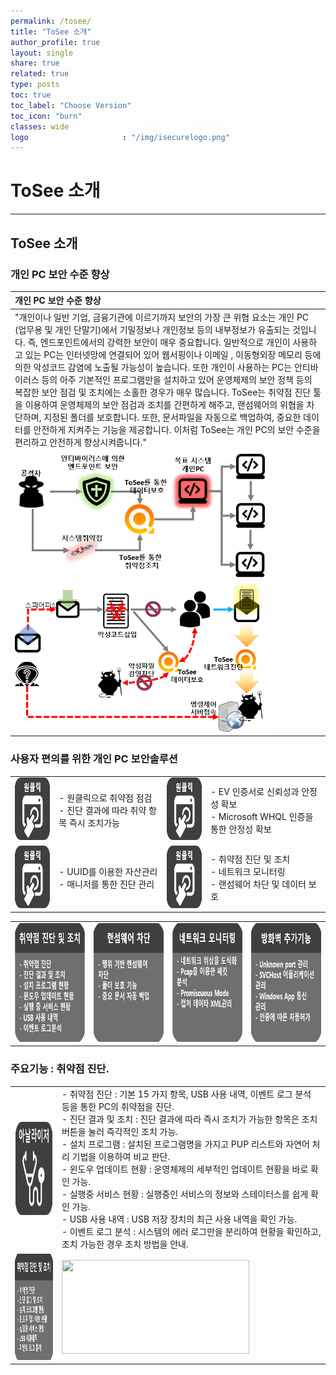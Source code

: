 ```yaml
---
permalink: /tosee/
title: "ToSee 소개"
author_profile: true
layout: single
share: true
related: true
type: posts
toc: true  
toc_label: "Choose Version"
toc_icon: "burn"
classes: wide
logo                     : "/img/isecurelogo.png"
---
```


# ToSee 소개
----
## ToSee 소개

### 개인 PC 보안 수준 향상

|  개인 PC 보안 수준 향상  | 
|  :-----------------------  |
| "개인이나 일반 기업, 금융기관에 이르기까지 보안의 가장 큰 위협 요소는 개인 PC (업무용 및 개인 단말기)에서 기밀정보나 개인정보 등의 내부정보가 유출되는 것입니다.  즉, 엔드포인트에서의 강력한 보안이 매우 중요합니다. 일반적으로 개인이 사용하고 있는 PC는 인터넷망에 연결되어 있어 웹서핑이나 이메일 , 이동형외장 메모리 등에 의한  악성코드 감염에 노출될 가능성이 높습니다.  또한 개인이 사용하는 PC는 안티바이러스 등의 아주 기본적인 프로그램만을 설치하고 있어 운영체제의 보안 정책 등의 복잡한 보안 점검 및 조치에는 소홀한 경우가 매우 많습니다.  ToSee는 취약점 진단 툴을 이용하여 운영체제의 보안 점검과 조치를 간편하게 해주고, 랜섬웨어의 위협을 차단하며, 지정된 폴더를 보호합니다. 또한, 문서파일을 자동으로 백업하여, 중요한 데이터를 안전하게 지켜주는 기능을 제공합니다. 이처럼 ToSee는 개인 PC의 보안 수준을 편리하고 안전하게 향상시켜줍니다."  |
| <img src="/img/pic01.png" width="400px" height="204px" title="취약점 진단과 데이터보호기능을 통한 시스템 보안" alt="pic01" />   <img src="/img/pic02.png"  width="400px" height="242px" title="네트워크모니터링을 통한 외부 유출 감지" alt="pic02"> |

### 사용자 편의를 위한 개인 PC 보안솔루션

|||||
|-----|-----|-----|-----|
| <img src="/img/pic_one.png" width="100px" height="100px" /> | - 원클릭으로 취약점 점검 <br> - 진단 결과에 따라 취약 항목 즉시 조치가능 |<img src="/img/pic_one.png" width="100px" height="100px"/>| - EV 인증서로 신뢰성과 안정성 확보  <br> - Microsoft WHQL  인증을 통한 안정성 확보 |
| <img src="/img/pic_one.png" width="100px" height="100px"/> | - UUID를 이용한 자산관리 <br> - 매니저를 통한 진단 관리 | <img src="/img/pic_one.png" width="100px" height="100px"/> | - 취약점 진단 및 조치 <br> - 네트워크 모니터링 <br> - 랜섬웨어 차단 및 데이터 보호 |

|||||
|-----|-----|-----|-----|
| <img src="/img/pic_u01.png" width="190px" height="190px"/> | <img src="/img/pic_u02.png" width="190px" height="190px"/> | <img src="/img/pic_u03.png" width="190px" height="190px"/> | <img src="/img/pic_u04.png" width="190px" height="190px"/> |


### 주요기능 : 취약점 진단.

|||
|-----|-----|
| <img src="/img/pic_btn01.png" width="150px" height="150px"/> | - 취약점 진단 : 기본 15 가지 항목, USB 사용 내역, 이벤트 로그 분석 등을 통한 PC의 취약점을 진단. <br> - 진단 결과 및 조치 : 진단 결과에 따라 즉시 조치가 가능한 항목은 조치 버튼을 눌러 즉각적인 조치 가능. <br> - 설치 프로그램 : 설치된 프로그램명을 가지고 PUP 리스트와 자연어 처리 기법을 이용하여 비교 판단. <br> - 윈도우 업데이트 현황 : 운영체제의 세부적인 업데이트 현황을 바로 확인 가능. <br> - 실행중 서비스 현황 : 실행중인 서비스의 정보와 스테이터스를 쉽게 확인 가능. <br> - USB 사용 내역 : USB 저장 장치의 최근 사용 내역을 확인 가능. <br> - 이벤트 로그 분석 : 시스템의 에러 로그만을 분리하여 현황을 확인하고, 조치 가능한 경우 조치 방법을 안내. |
| <img src="/img/pic_L01.png" width="170px" height="170px"/> | <img src="/img/screen01.png" width="300px" height="150px"/> |

